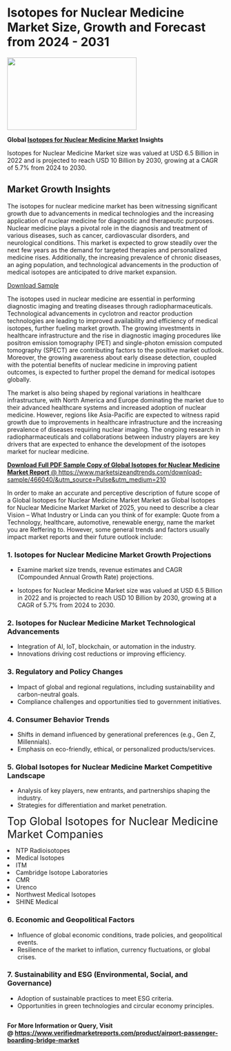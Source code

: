 <H1>Isotopes for Nuclear Medicine Market Size, Growth and Forecast from 2024 - 2031</H1><img class="aligncenter size-medium wp-image-584254" src="https://thirdeyenews.in/wp-content/uploads/2024/09/Global-Market-Research-300x168.jpeg" alt="" width="300" height="168" /><p><strong>Global&nbsp;<a href="https://www.marketsizeandtrends.com/download-sample/466040/&amp;utm_source=Pulse&amp;utm_medium=210">Isotopes for Nuclear Medicine Market</a> Insights</strong></p><p>Isotopes for Nuclear Medicine Market size was valued at USD 6.5 Billion in 2022 and is projected to reach USD 10 Billion by 2030, growing at a CAGR of 5.7% from 2024 to 2030.</p><p><h2>Market Growth Insights</h2> <p>The isotopes for nuclear medicine market has been witnessing significant growth due to advancements in medical technologies and the increasing application of nuclear medicine for diagnostic and therapeutic purposes. Nuclear medicine plays a pivotal role in the diagnosis and treatment of various diseases, such as cancer, cardiovascular disorders, and neurological conditions. This market is expected to grow steadily over the next few years as the demand for targeted therapies and personalized medicine rises. Additionally, the increasing prevalence of chronic diseases, an aging population, and technological advancements in the production of medical isotopes are anticipated to drive market expansion.</p> <p><a href="#">Download Sample</a></p> <p>The isotopes used in nuclear medicine are essential in performing diagnostic imaging and treating diseases through radiopharmaceuticals. Technological advancements in cyclotron and reactor production technologies are leading to improved availability and efficiency of medical isotopes, further fueling market growth. The growing investments in healthcare infrastructure and the rise in diagnostic imaging procedures like positron emission tomography (PET) and single-photon emission computed tomography (SPECT) are contributing factors to the positive market outlook. Moreover, the growing awareness about early disease detection, coupled with the potential benefits of nuclear medicine in improving patient outcomes, is expected to further propel the demand for medical isotopes globally.</p> <p>The market is also being shaped by regional variations in healthcare infrastructure, with North America and Europe dominating the market due to their advanced healthcare systems and increased adoption of nuclear medicine. However, regions like Asia-Pacific are expected to witness rapid growth due to improvements in healthcare infrastructure and the increasing prevalence of diseases requiring nuclear imaging. The ongoing research in radiopharmaceuticals and collaborations between industry players are key drivers that are expected to enhance the development of the isotopes market for nuclear medicine.</p> <p><a href="#"></p><p><span class=""><strong>Download Full PDF Sample Copy of Global Isotopes for Nuclear Medicine Market Report</strong> @ <a href="https://www.marketsizeandtrends.com/download-sample/466040/&amp;utm_source=Pulse&amp;utm_medium=210" target="_blank">https://www.marketsizeandtrends.com/download-sample/466040/&amp;utm_source=Pulse&amp;utm_medium=210</a></span></p><p>In order to make an accurate and perceptive description of future scope of a Global&nbsp;Isotopes for Nuclear Medicine Market Market as Global&nbsp;Isotopes for Nuclear Medicine Market Market of 2025, you need to describe a clear Vision &ndash; What Industry or Linda can you think of for example: Quote from a Technology, healthcare, automotive, renewable energy, name the market you are Reffering to. However, some general trends and factors usually impact market reports and their future outlook include:</p><h3>1.&nbsp;<strong>Isotopes for Nuclear Medicine Market Growth Projections</strong></h3><ul><li>Examine market size trends, revenue estimates and CAGR (Compounded Annual Growth Rate) projections.</li><li><p>Isotopes for Nuclear Medicine Market size was valued at USD 6.5 Billion in 2022 and is projected to reach USD 10 Billion by 2030, growing at a CAGR of 5.7% from 2024 to 2030.</p></li></ul><h3>2.&nbsp;<strong>Isotopes for Nuclear Medicine Market Technological Advancements</strong></h3><ul><li>Integration of AI, IoT, blockchain, or automation in the industry.</li><li>Innovations driving cost reductions or improving efficiency.</li></ul><h3>3.&nbsp;<strong>Regulatory and Policy Changes</strong></h3><ul><li>Impact of global and regional regulations, including sustainability and carbon-neutral goals.</li><li>Compliance challenges and opportunities tied to government initiatives.</li></ul><h3>4.&nbsp;<strong>Consumer Behavior Trends</strong></h3><ul><li>Shifts in demand influenced by generational preferences (e.g., Gen Z, Millennials).</li><li>Emphasis on eco-friendly, ethical, or personalized products/services.</li></ul><h3>5.&nbsp;<strong>Global Isotopes for Nuclear Medicine Market Competitive Landscape</strong></h3><ul><li>Analysis of key players, new entrants, and partnerships shaping the industry.</li><li>Strategies for differentiation and market penetration.</li></ul><p data-pm-slice="1 1 []"><span style="color: inherit; font-family: inherit; font-size: 25px;">Top Global Isotopes for Nuclear Medicine Market Companies</span></p><div class="" data-test-id=""><p><li>NTP Radioisotopes</li><li> Medical Isotopes</li><li> ITM</li><li> Cambridge Isotope Laboratories</li><li> CMR</li><li> Urenco</li><li> Northwest Medical Isotopes</li><li> SHINE Medical</li></p></div><h3>6.&nbsp;<strong>Economic and Geopolitical Factors</strong></h3><ul><li>Influence of global economic conditions, trade policies, and geopolitical events.</li><li>Resilience of the market to inflation, currency fluctuations, or global crises.</li></ul><h3>7.&nbsp;<strong>Sustainability and ESG (Environmental, Social, and Governance)</strong></h3><ul><li>Adoption of sustainable practices to meet ESG criteria.</li><li>Opportunities in green technologies and circular economy principles.</li></ul><h2><strong style="font-size: 14px;">For More Information or Query, Visit @&nbsp;</strong><a style="background-color: #ffffff; font-size: 14px;" href="https://www.marketsizeandtrends.com/report/isotopes-for-nuclear-medicine-market/" target="_blank">https://www.verifiedmarketreports.com/product/airport-passenger-boarding-bridge-market</a></h2>
